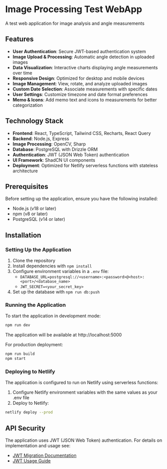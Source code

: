 # Image Processing Test WebApp
A test web application for image analysis and angle measurements

## Features

- **User Authentication**: Secure JWT-based authentication system
- **Image Upload & Processing**: Automatic angle detection in uploaded images
- **Data Visualization**: Interactive charts displaying angle measurements over time
- **Responsive Design**: Optimized for desktop and mobile devices
- **Image Management**: View, rotate, and analyze uploaded images
- **Custom Date Selection**: Associate measurements with specific dates
- **User Settings**: Customize timezone and date format preferences
- **Memo & Icons**: Add memo text and icons to measurements for better categorization

## Technology Stack

- **Frontend**: React, TypeScript, Tailwind CSS, Recharts, React Query
- **Backend**: Node.js, Express
- **Image Processing**: OpenCV, Sharp
- **Database**: PostgreSQL with Drizzle ORM
- **Authentication**: JWT (JSON Web Token) authentication
- **UI Framework**: ShadCN UI components
- **Deployment**: Optimized for Netlify serverless functions with stateless architecture

## Prerequisites

Before setting up the application, ensure you have the following installed:

- Node.js (v18 or later)
- npm (v8 or later)
- PostgreSQL (v14 or later)

## Installation

### Setting Up the Application

1. Clone the repository
2. Install dependencies with `npm install`
3. Configure environment variables in a `.env` file:
   - `DATABASE_URL=postgresql://<username>:<password>@<host>:<port>/<database_name>`
   - `JWT_SECRET=<your_secret_key>`
4. Set up the database with `npm run db:push`

### Running the Application

To start the application in development mode:
```bash
npm run dev
```

The application will be available at http://localhost:5000

For production deployment:
```bash
npm run build
npm start
```

### Deploying to Netlify

The application is configured to run on Netlify using serverless functions:

1. Configure Netlify environment variables with the same values as your .env file
2. Deploy to Netlify:
```bash
netlify deploy --prod
```

## API Security

The application uses JWT (JSON Web Token) authentication. For details on implementation and usage see:
- [JWT Migration Documentation](JWT_MIGRATION.md)
- [JWT Usage Guide](JWT_USAGE.md)